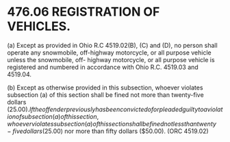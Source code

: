 476.06 REGISTRATION OF VEHICLES.
================================

​(a) Except as provided in Ohio R.C 4519.02(B), (C) and (D), no person
shall operate any snowmobile, off-highway motorcycle, or all purpose
vehicle unless the snowmobile, off- highway motorcycle, or all purpose
vehicle is registered and numbered in accordance with Ohio R.C. 4519.03
and 4519.04.

​(b) Except as otherwise provided in this subsection, whoever violates
subsection (a) of this section shall be fined not more than twenty-five
dollars ($25.00). If the offender previously has been convicted of or
pleaded guilty to a violation of subsection (a) of this section, whoever
violates subsection (a) of this section shall be fined not less than
twenty-five dollars ($25.00) nor more than fifty dollars ($50.00).
(ORC 4519.02)
